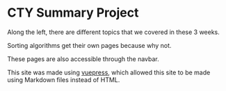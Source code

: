 # CTY Summary Project

Along the left, there are different topics that we covered in these 3 weeks.

Sorting algorithms get their own pages because why not.

These pages are also accessible through the navbar.

This site was made using [vuepress](https://v2.vuepress.vuejs.org/), which allowed this site to be made using Markdown files instead of HTML.
